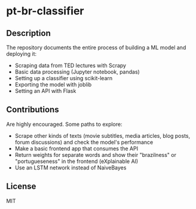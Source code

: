 # pt-br-classifier

## Description
The repository documents the entire process of building a ML model and deploying it:
- Scraping data from TED lectures with Scrapy
- Basic data processing (Jupyter notebook, pandas)
- Setting up a classifier using scikit-learn
- Exporting the model with joblib
- Setting an API with Flask

## Contributions
Are highly encouraged. Some paths to explore:
- Scrape other kinds of texts (movie subtitles, media articles, blog posts, forum discussions) and check the model's performance
- Make a basic frontend app that consumes the API 
- Return weights for separate words and show their "brazilness" or "portugueseness" in the frontend (eXplainable AI)
- Use an LSTM network instead of NaiveBayes

## License
MIT
